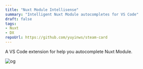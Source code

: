 ```yaml
---
title: "Nuxt Module Intellisense"
summary: "Intelligent Nuxt Module autocompletes for VS Code"
draft: false
tags:
- Nuxt
- DX
repoUrl: https://github.com/yuyinws/steam-card
---
```


A VS Code extension for help you autocomplete Nuxt Module.

![og](https://cdn.jsdelivr.net/gh/yuyinws/static@master/2024/04/upgit_20240429_1714379654.png)
